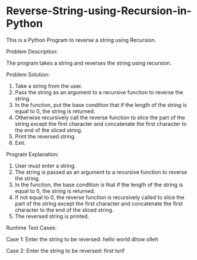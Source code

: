 # Reverse-String-using-Recursion-in-Python

This is a Python Program to reverse a string using Recursion.

Problem Description:

The program takes a string and reverses the string using recursion.

Problem Solution:

1. Take a string from the user.
2. Pass the string as an argument to a recursive function to reverse the string.
3. In the function, put the base condition that if the length of the string is equal to 0, the string is returned.
4. Otherwise recursively call the reverse function to slice the part of the string except the first character and concatenate the first character to the end of the sliced string.
5. Print the reversed string.
6. Exit.

Program Explanation:

1. User must enter a string.
2. The string is passed as an argument to a recursive function to reverse the string.
3. In the function, the base condition is that if the length of the string is equal to 0, the string is returned.
4. If not equal to 0, the reverse function is recursively called to slice the part of the string except the first character and concatenate the first character to the end of the sliced string.
5. The reversed string is printed.

Runtime Test Cases:
 
Case 1:
Enter the string to be reversed: hello world
dlrow olleh
 
Case 2:
Enter the string to be reversed: first
tsrif

